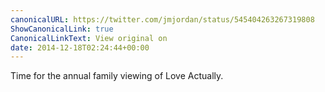 ```yaml
---
canonicalURL: https://twitter.com/jmjordan/status/545404263267319808
ShowCanonicalLink: true
CanonicalLinkText: View original on
date: 2014-12-18T02:24:44+00:00
---
```

Time for the annual family viewing of Love Actually.
